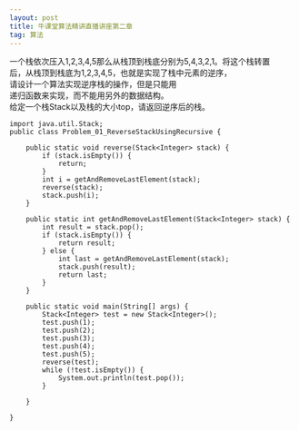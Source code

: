 ```yaml
---
layout: post
title: 牛课堂算法精讲直播讲座第二章
tag: 算法
---
```


一个栈依次压入1,2,3,4,5那么从栈顶到栈底分别为5,4,3,2,1。将这个栈转置<br/>后，从栈顶到栈底为1,2,3,4,5，也就是实现了栈中元素的逆序，<br/>请设计一个算法实现逆序栈的操作，但是只能用<br/>递归函数来实现，而不能用另外的数据结构。<br/>
给定一个栈Stack以及栈的大小top，请返回逆序后的栈。<br/>

    import java.util.Stack;
    public class Problem_01_ReverseStackUsingRecursive {
    
    	public static void reverse(Stack<Integer> stack) {
    		if (stack.isEmpty()) {
    			return;
    		}
    		int i = getAndRemoveLastElement(stack);
    		reverse(stack);
    		stack.push(i);
    	}
    
    	public static int getAndRemoveLastElement(Stack<Integer> stack) {
    		int result = stack.pop();
    		if (stack.isEmpty()) {
    			return result;
    		} else {
    			int last = getAndRemoveLastElement(stack);
    			stack.push(result);
    			return last;
    		}
    	}
    
    	public static void main(String[] args) {
    		Stack<Integer> test = new Stack<Integer>();
    		test.push(1);
    		test.push(2);
    		test.push(3);
    		test.push(4);
    		test.push(5);
    		reverse(test);
    		while (!test.isEmpty()) {
    			System.out.println(test.pop());
    		}
    
    	}
    
    }


